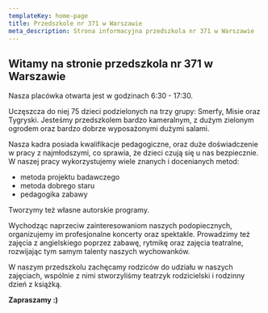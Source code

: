 ```yaml
---
templateKey: home-page
title: Przedszkole nr 371 w Warszawie
meta_description: Strona informacyjna przedszkola nr 371 w Warszawie
---
```

## Witamy na stronie przedszkola nr 371 w Warszawie

Nasza placówka otwarta jest w godzinach 6:30 - 17:30.

Uczęszcza do niej 75 dzieci podzielonych na trzy grupy: Smerfy, Misie oraz Tygryski. Jesteśmy przedszkolem bardzo kameralnym, z dużym zielonym ogrodem oraz bardzo dobrze wyposażonymi dużymi salami.

Nasza kadra posiada kwalifikacje pedagogiczne, oraz duże doświadczenie w pracy z najmłodszymi, co sprawia, że dzieci czują się u nas bezpiecznie. W naszej pracy wykorzystujemy wiele znanych i docenianych metod: 

* metoda projektu badawczego
* metoda dobrego staru
* pedagogika zabawy

Tworzymy też własne autorskie programy.

Wychodząc naprzeciw zainteresowaniom naszych podopiecznych, organizujemy im profesjonalne koncerty oraz spektakle. Prowadzimy też zajęcia z angielskiego poprzez zabawę, rytmikę oraz zajęcia teatralne, rozwijając tym samym talenty naszych wychowanków.

W naszym przedszkolu zachęcamy rodziców do udziału w naszych zajęciach, wspólnie z nimi stworzyliśmy teatrzyk rodzicielski i rodzinny dzień z książką.

**Zapraszamy :)**
